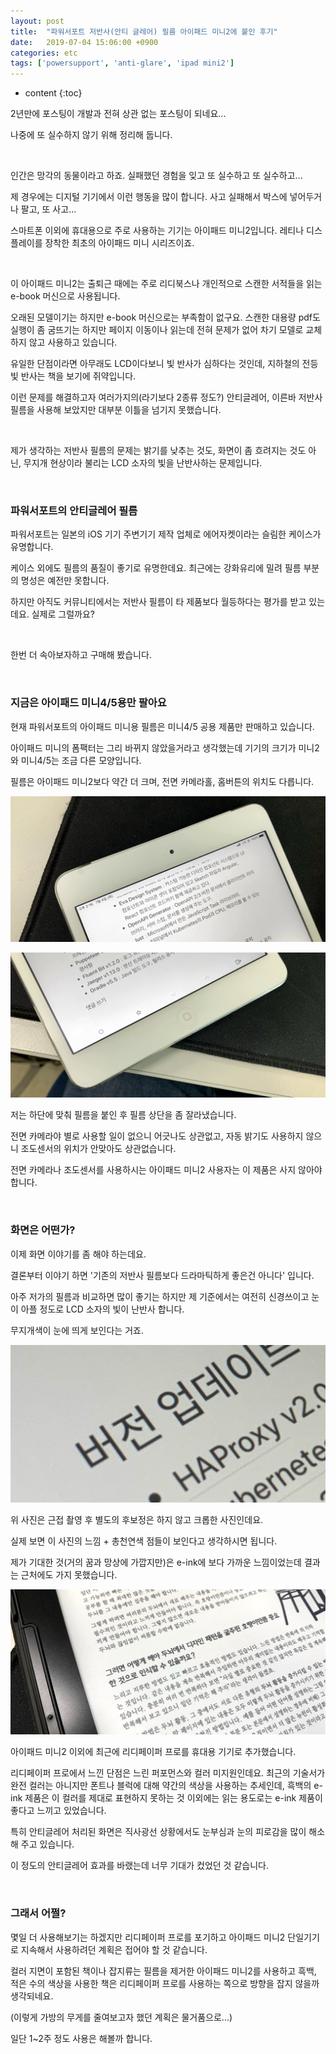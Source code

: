 ```yaml
---
layout: post
title:  "파워서포트 저반사(안티 글레어) 필름 아이패드 미니2에 붙인 후기"
date:   2019-07-04 15:06:00 +0900
categories: etc
tags: ['powersupport', 'anti-glare', 'ipad mini2']
---
```


* content
{:toc}

2년만에 포스팅이 개발과 전혀 상관 없는 포스팅이 되네요...

나중에 또 실수하지 않기 위해 정리해 둡니다. 

<br/>

인간은 망각의 동물이라고 하죠. 실패했던 경험을 잊고 또 실수하고 또 실수하고...

제 경우에는 디지털 기기에서 이런 행동을 많이 합니다. 사고 실패해서 박스에 넣어두거나 팔고, 또 사고...

스마트폰 이외에 휴대용으로 주로 사용하는 기기는 아이패드 미니2입니다. 레티나 디스플레이를 장착한 최초의 아이패드 미니 시리즈이죠.

<br/>

이 아이패드 미니2는 출퇴근 때에는 주로 리디북스나 개인적으로 스캔한 서적들을 읽는 e-book 머신으로 사용됩니다.

오래된 모델이기는 하지만 e-book 머신으로는 부족함이 없구요. 스캔한 대용량 pdf도 실행이 좀 굼뜨기는 하지만 페이지 이동이나 읽는데 전혀 문제가 없어 차기 모델로 교체하지 않고 사용하고 있습니다.

유일한 단점이라면 아무래도 LCD이다보니 빛 반사가 심하다는 것인데, 지하철의 전등빛 반사는 책을 보기에 쥐약입니다.

이런 문제를 해결하고자 여러가지의(라기보다 2종류 정도?) 안티글레어, 이른바 저반사 필름을 사용해 보았지만 대부분 이틀을 넘기지 못했습니다.

<br/>

제가 생각하는 저반사 필름의 문제는 밝기를 낮추는 것도, 화면이 좀 흐려지는 것도 아닌, 무지개 현상이라 불리는 LCD 소자의 빛을 난반사하는 문제입니다.

<br/>

### 파워서포트의 안티글레어 필름

파워서포트는 일본의 iOS 기기 주변기기 제작 업체로 에어자켓이라는 슬림한 케이스가 유명합니다.

케이스 외에도 필름의 품질이 좋기로 유명한데요. 최근에는 강화유리에 밀려 필름 부분의 명성은 예전만 못합니다.

하지만 아직도 커뮤니티에서는 저반사 필름이 타 제품보다 월등하다는 평가를 받고 있는데요. 실제로 그럴까요?

<br/>

한번 더 속아보자하고 구매해 봤습니다.

<br/>

### 지금은 아이패드 미니4/5용만 팔아요

현재 파워서포트의 아이패드 미니용 필름은 미니4/5 공용 제품만 판매하고 있습니다.

아이패드 미니의 폼팩터는 그리 바뀌지 않았을거라고 생각했는데 기기의 크기가 미니2와 미니4/5는 조금 다른 모양입니다.

필름은 아이패드 미니2보다 약간 더 크며, 전면 카메라홀, 홈버튼의 위치도 다릅니다.

![전면 카메라홀 및 센서의 위치가 다름](/asserts/2019-07-04-powersupport_ag_ipadmini2/powersupport_ag_ipadmini2_01.jpg)

![홈버튼의 위치도 다름](/asserts/2019-07-04-powersupport_ag_ipadmini2/powersupport_ag_ipadmini2_02.jpg)

저는 하단에 맞춰 필름을 붙인 후 필름 상단을 좀 잘라냈습니다.

전면 카메라야 별로 사용할 일이 없으니 어긋나도 상관없고, 자동 밝기도 사용하지 않으니 조도센서의 위치가 안맞아도 상관없습니다.

전면 카메라나 조도센서를 사용하시는 아이패드 미니2 사용자는 이 제품은 사지 않아야 합니다.

<br/>

### 화면은 어떤가?

이제 화면 이야기를 좀 해야 하는데요.

결론부터 이야기 하면 '기존의 저반사 필름보다 드라마틱하게 좋은건 아니다' 입니다.

아주 저가의 필름과 비교하면 많이 좋기는 하지만 제 기준에서는 여전히 신경쓰이고 눈이 아플 정도로 LCD 소자의 빛이 난반사 합니다.

무지개색이 눈에 띄게 보인다는 거죠.

![실제 보면 이 사진보다 더 심합니다.](/asserts/2019-07-04-powersupport_ag_ipadmini2/powersupport_ag_ipadmini2_03.jpg)

위 사진은 근접 촬영 후 별도의 후보정은 하지 않고 크롭한 사진인데요.

실제 보면 이 사진의 느낌 + 총천연색 점들이 보인다고 생각하시면 됩니다.

제가 기대한 것(거의 꿈과 망상에 가깝지만)은 e-ink에 보다 가까운 느낌이었는데 결과는 근처에도 가지 못했습니다.

![e-ink 제품인 리디페이퍼 프로](/asserts/2019-07-04-powersupport_ag_ipadmini2/powersupport_ag_ipadmini2_04.jpg)

아이패드 미니2 이외에 최근에 리디페이퍼 프로를 휴대용 기기로 추가했습니다.

리디페이퍼 프로에서 느낀 단점은 느린 퍼포먼스와 컬러 미지원인데요. 최근의 기술서가 완전 컬러는 아니지만 폰트나 블럭에 대해 약간의 색상을 사용하는 추세인데, 흑백의 e-ink 제품은 이 컬러를 제대로 표현하지 못하는 것 이외에는 읽는 용도로는 e-ink 제품이 좋다고 느끼고 있었습니다.

특히 안티글레어 처리된 화면은 직사광선 상황에서도 눈부심과 눈의 피로감을 많이 해소해 주고 있습니다.

이 정도의 안티글레어 효과를 바랬는데 너무 기대가 컸었던 것 같습니다.

<br/>

### 그래서 어쩔?

몇일 더 사용해보기는 하겠지만 리디페이퍼 프로를 포기하고 아이패드 미니2 단일기기로 지속해서 사용하려던 계획은 접어야 할 것 같습니다.

컬러 지면이 포함된 책이나 잡지류는 필름을 제거한 아이패드 미니2를 사용하고 흑백, 적은 수의 색상을 사용한 책은 리디페이퍼 프로를 사용하는 쪽으로 방향을 잡지 않을까 생각되네요.

(이렇게 가방의 무게를 줄여보고자 했던 계획은 물거품으로...)

일단 1~2주 정도 사용은 해볼까 합니다.
